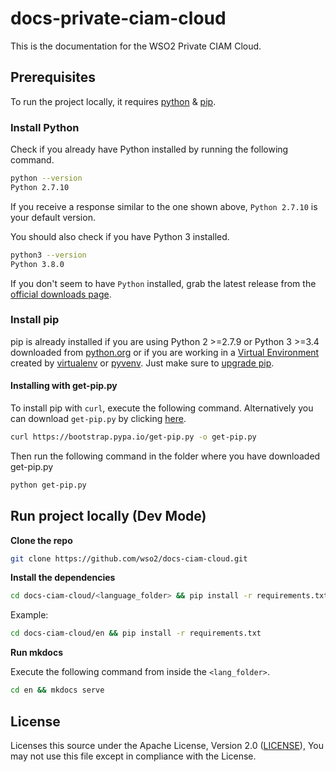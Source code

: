 # docs-private-ciam-cloud
This is the documentation for the WSO2 Private CIAM Cloud.

## Prerequisites

To run the project locally, it requires [python](https://www.python.org/downloads/) & [pip](https://pypi.org/project/pip/).

### Install Python

Check if you already have Python installed by running the following command.

```bash
python --version
Python 2.7.10
```

If you receive a response similar to the one shown above, `Python 2.7.10` is your default version.

You should also check if you have Python 3 installed.

```bash
python3 --version
Python 3.8.0
```

If you don't seem to have `Python` installed, grab the latest release from the [official downloads page](https://www.python.org/downloads/).

### Install pip

pip is already installed if you are using Python 2 >=2.7.9 or Python 3 >=3.4 downloaded from [python.org](https://www.python.org/) or if you are working in a [Virtual Environment](https://packaging.python.org/tutorials/installing-packages/#creating-and-using-virtual-environments) created by [virtualenv](https://packaging.python.org/key_projects/#virtualenv) or [pyvenv](https://packaging.python.org/key_projects/#venv). Just make sure to [upgrade pip](https://pip.pypa.io/en/stable/installing/#upgrading-pip).

#### Installing with get-pip.py

To install pip with `curl`, execute the following command. Alternatively you can download `get-pip.py` by clicking [here](https://bootstrap.pypa.io/get-pip.py). 

```bash
curl https://bootstrap.pypa.io/get-pip.py -o get-pip.py
```

Then run the following command in the folder where you have downloaded get-pip.py

```bash
python get-pip.py
```

## Run project locally (Dev Mode)

**Clone the repo**

```bash
git clone https://github.com/wso2/docs-ciam-cloud.git
```

**Install the dependencies**

```bash
cd docs-ciam-cloud/<language_folder> && pip install -r requirements.txt
```

Example:

```bash
cd docs-ciam-cloud/en && pip install -r requirements.txt
```

**Run mkdocs**

Execute the following command from inside the `<lang_folder>`.

```bash
cd en && mkdocs serve
```

## License

Licenses this source under the Apache License, Version 2.0 ([LICENSE](LICENSE)), You may not use this file except in compliance with the License.

